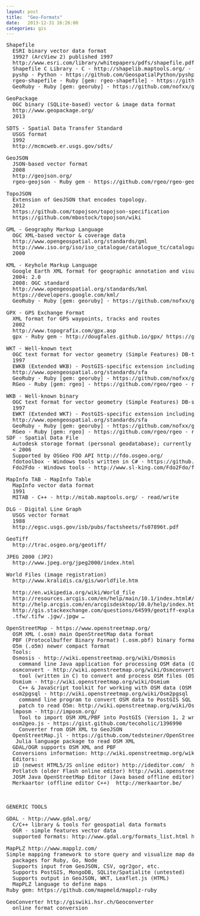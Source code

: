 ```yaml
---
layout: post
title:  "Geo-Formats"
date:   2013-12-31 16:26:00
categories: gis
---
```


<pre>
Shapefile
  ESRI binary vector data format
  1992? (ArcView 2) published 1997
  http://www.esri.com/library/whitepapers/pdfs/shapefile.pdf http://shapelib.maptools.org/
  Shapefile C Library - C - http://shapelib.maptools.org/ - read/write
  pyshp - Python - https://github.com/GeospatialPython/pyshp - read/write
  rgeo-shapefile - Ruby [gem: rgeo-shapefile] - https://github.com/rgeo/rgeo-shapefile - read
  GeoRuby - Ruby [gem: georuby] - https://github.com/nofxx/georuby - read/write

GeoPackage
  OGC binary (SQLite-based) vector & image data format
  http://www.geopackage.org/
  2013

SDTS - Spatial Data Transfer Standard
  USGS format
  1992
  http://mcmcweb.er.usgs.gov/sdts/

GeoJSON
  JSON-based vector format
  2008
  http://geojson.org/
  rgeo-geojson - Ruby gem - https://github.com/rgeo/rgeo-geojson - read/write

TopoJSON
  Extension of GeoJSON that encodes topology.
  2012
  https://github.com/topojson/topojson-specification
  https://github.com/mbostock/topojson/wiki  

GML - Geography Markup Language
  OGC XML-based vector & coverage data
  http://www.opengeospatial.org/standards/gml
  http://www.iso.org/iso/iso_catalogue/catalogue_tc/catalogue_detail.htm?csnumber=32554
  2000

KML - Keyhole Markup Language
  Google Earth XML format for geographic annotation and visualization
  2004: 2.0
  2008: OGC standard
  http://www.opengeospatial.org/standards/kml
  https://developers.google.com/kml/
  GeoRuby - Ruby [gem: georuby] - https://github.com/nofxx/georuby - read/write

GPX - GPS Exchange Format
  XML format for GPS waypoints, tracks and routes
  2002
  http://www.topografix.com/gpx.asp
  gpx - Ruby gem - http://dougfales.github.io/gpx/ https://github.com/dougfales/gpx - read/write

WKT - Well-known text
  OGC text format for vector geometry (Simple Features) DB-transfer
  1997
  EWKB (Extended WKB) - PostGIS-specific extension including SRID and Z, M ordinate values
  http://www.opengeospatial.org/standards/sfa
  GeoRuby - Ruby [gem: georuby] - https://github.com/nofxx/georuby - read/write
  RGeo - Ruby [gem: rgeo] - https://github.com/rgeo/rgeo - read/write

WKB - Well-known binary
  OGC text format for vector geometry (Simple Features) DB-storage/transfer
  1997
  EWKT (Extended WKT) - PostGIS-specific extension including SRID and Z, M ordinate values
  http://www.opengeospatial.org/standards/sfa
  GeoRuby - Ruby [gem: georuby] - https://github.com/nofxx/georuby - read/write
  RGeo - Ruby [gem: rgeo] - https://github.com/rgeo/rgeo - read/write
SDF - Spatial Data File
  Autodesk storage format (personal geodatabase); currently based on SQLite3
  < 2006
  Supported by OSGeo FDO API http://fdo.osgeo.org/
  fdotoolbox - Windows tools written in C# - https://github.com/jumpinjackie/fdotoolbox
  Fdo2Fdo - Windows tools - http://www.sl-king.com/Fdo2Fdo/fdo2fdo.html

MapInfo TAB - MapInfo Table
  MapInfo vector data format
  1991
  MITAB - C++ - http://mitab.maptools.org/ - read/write

DLG - Digital Line Graph
  USGS vector format
  1988
  http://egsc.usgs.gov/isb/pubs/factsheets/fs07896t.pdf

GeoTiff
  http://trac.osgeo.org/geotiff/

JPEG 2000 (JP2)
  http://www.jpeg.org/jpeg2000/index.html

World Files (image registration)
  http://www.kralidis.ca/gis/worldfile.htm

  http://en.wikipedia.org/wiki/World_file
  http://resources.arcgis.com/en/help/main/10.1/index.html#//009t000000mn000000
  http://help.arcgis.com/en/arcgisdesktop/10.0/help/index.html#//009t00000028000000
  http://gis.stackexchange.com/questions/64599/geotiff-explanation-of-aux-xml-and-tfw-world-file
  .tfw/.tifw .jgw/.jpgw …  

OpenStreetMap - https://www.openstreetmap.org/  
  OSM XML (.osm) main OpenStreetMap data format
  PBF (Protocolbuffer Binary Format) (.osm.pbf) binary format
  O5m (.o5m) newer compact format
  Tools:
  Osmosis - http://wiki.openstreetmap.org/wiki/Osmosis
    command line Java application for processing OSM data (OSM XML & PBF)
  osmconvert - http://wiki.openstreetmap.org/wiki/Osmconvert
    tool (written in C) to convert and process OSM files (OSM XML, PBF, O5m)
  Osmium - http://wiki.openstreetmap.org/wiki/Osmium
    C++ & JavaScript toolkit for working with OSM data (OSM XML & PBF)
  osm2pgsql - http://wiki.openstreetmap.org/wiki/Osm2pgsql
    command line program to convert OSM data to PostGIS SQL (OSM XML & PBF)
    patch to read O5m: http://wiki.openstreetmap.org/wiki/Osm2pgsql/o5m
  lmposm - http://imposm.org/
    Tool to import OSM XML/PBF into PostGIS (Version 1, 2 written in Python; Version 3 in Go)
  osm2geo.js - https://gist.github.com/tecoholic/1396990
    Converter from OSM XML to GeoJSON
  OpenStreetMap.jl - https://github.com/tedsteiner/OpenStreetMap.jl
   Julia language package to read OSM XML
  GDAL/OGR supports OSM XML and PBF
  Conversions information: http://wiki.openstreetmap.org/wiki/Converting_map_data_between_formats
  Editors:
  iD (newest HTML5/JS online editor) http://ideditor.com/  https://github.com/openstreetmap/iD
  Potlatch (older Flash online editor) http://wiki.openstreetmap.org/wiki/Potlatch/Primer
  JOSM Java OpenStreetMap Editor (Java based offline editor) https://josm.openstreetmap.de/
  Merkaartor (offline editor C++)  http://merkaartor.be/



GENERIC TOOLS

GDAL - http://www.gdal.org/
  C/C++ library & tools for geospatial data formats
  OGR - simple features vector data
  supported formats: http://www.gdal.org/formats_list.html http://www.gdal.org/ogr_formats.html

MapPLZ http://www.mapplz.com/
Simple mapping framework to store query and visualize map data.
  packages for Ruby, Go, Node
  Supports input from GeoJSON, CSV, ogr2gor, etc.
  Supports PostGIS, MongoDB, SQLite/Spatialite (untested)
  Supports output in GeoJSON, WKT, Leaflet.js (HTML)
  MapPLZ language to define maps
Ruby gem: https://github.com/mapmeld/mapplz-ruby

GeoConverter http://giswiki.hsr.ch/Geoconverter
  online format conversion
</pre>
